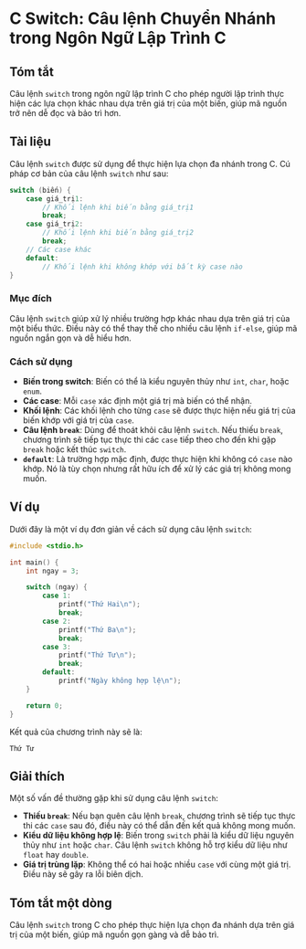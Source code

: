 <!--
Meta Description: # C Switch: Câu lệnh Chuyển Nhánh trong Ngôn Ngữ Lập Trình C ## Tóm tắt Câu lệnh `switch` trong ngôn ngữ lập trình C cho phép người lập trình thực hiệ...
Meta Keywords: lệnh, switch, case, câu, biến
-->

# C Switch: Câu lệnh Chuyển Nhánh trong Ngôn Ngữ Lập Trình C

## Tóm tắt
Câu lệnh `switch` trong ngôn ngữ lập trình C cho phép người lập trình thực hiện các lựa chọn khác nhau dựa trên giá trị của một biến, giúp mã nguồn trở nên dễ đọc và bảo trì hơn.

## Tài liệu
Câu lệnh `switch` được sử dụng để thực hiện lựa chọn đa nhánh trong C. Cú pháp cơ bản của câu lệnh `switch` như sau:

```c
switch (biến) {
    case giá_trị1:
        // Khối lệnh khi biến bằng giá_trị1
        break;
    case giá_trị2:
        // Khối lệnh khi biến bằng giá_trị2
        break;
    // Các case khác
    default:
        // Khối lệnh khi không khớp với bất kỳ case nào
}
```

### Mục đích
Câu lệnh `switch` giúp xử lý nhiều trường hợp khác nhau dựa trên giá trị của một biểu thức. Điều này có thể thay thế cho nhiều câu lệnh `if-else`, giúp mã nguồn ngắn gọn và dễ hiểu hơn.

### Cách sử dụng
- **Biến trong switch**: Biến có thể là kiểu nguyên thủy như `int`, `char`, hoặc `enum`.
- **Các case**: Mỗi `case` xác định một giá trị mà biến có thể nhận. 
- **Khối lệnh**: Các khối lệnh cho từng `case` sẽ được thực hiện nếu giá trị của biến khớp với giá trị của `case`. 
- **Câu lệnh `break`**: Dùng để thoát khỏi câu lệnh `switch`. Nếu thiếu `break`, chương trình sẽ tiếp tục thực thi các `case` tiếp theo cho đến khi gặp `break` hoặc kết thúc `switch`.
- **`default`**: Là trường hợp mặc định, được thực hiện khi không có `case` nào khớp. Nó là tùy chọn nhưng rất hữu ích để xử lý các giá trị không mong muốn.

## Ví dụ
Dưới đây là một ví dụ đơn giản về cách sử dụng câu lệnh `switch`:

```c
#include <stdio.h>

int main() {
    int ngay = 3;

    switch (ngay) {
        case 1:
            printf("Thứ Hai\n");
            break;
        case 2:
            printf("Thứ Ba\n");
            break;
        case 3:
            printf("Thứ Tư\n");
            break;
        default:
            printf("Ngày không hợp lệ\n");
    }

    return 0;
}
```

Kết quả của chương trình này sẽ là:
```
Thứ Tư
```

## Giải thích
Một số vấn đề thường gặp khi sử dụng câu lệnh `switch`:

- **Thiếu `break`**: Nếu bạn quên câu lệnh `break`, chương trình sẽ tiếp tục thực thi các `case` sau đó, điều này có thể dẫn đến kết quả không mong muốn.
- **Kiểu dữ liệu không hợp lệ**: Biến trong `switch` phải là kiểu dữ liệu nguyên thủy như `int` hoặc `char`. Câu lệnh `switch` không hỗ trợ kiểu dữ liệu như `float` hay `double`.
- **Giá trị trùng lặp**: Không thể có hai hoặc nhiều `case` với cùng một giá trị. Điều này sẽ gây ra lỗi biên dịch.

## Tóm tắt một dòng
Câu lệnh `switch` trong C cho phép thực hiện lựa chọn đa nhánh dựa trên giá trị của một biến, giúp mã nguồn gọn gàng và dễ bảo trì.